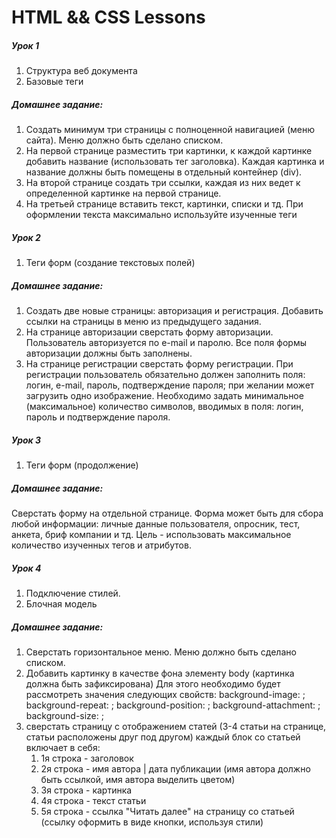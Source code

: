 # HTML && CSS Lessons
##### Урок 1
1. Структура веб документа
2. Базовые теги
##### Домашнее задание:
1. Создать минимум три страницы с полноценной навигацией (меню сайта). 
Меню должно быть сделано списком.
2. На первой странице разместить три картинки, к каждой картинке добавить название (использовать тег заголовка). 
Каждая картинка и название должны быть помещены в отдельный контейнер (div).
3. На второй странице создать три ссылки, каждая из них ведет к определенной картинке на первой странице.
4. На третьей странице вставить текст, картинки, списки и тд. 
При оформлении текста максимально используйте изученные теги
##### Урок 2
1. Теги форм (создание текстовых полей)
##### Домашнее задание:
1. Создать две новые страницы: авторизация и регистрация. Добавить ссылки на страницы в меню из предыдущего задания.
2. На странице авторизации сверстать форму авторизации. Пользователь авторизуется по e-mail и паролю. Все поля формы авторизации должны быть заполнены.
3. На странице регистрации сверстать форму регистрации. При регистрации пользователь обязательно должен заполнить поля: логин, e-mail, пароль, подтверждение пароля; при желании может загрузить одно изображение. Необходимо задать минимальное (максимальное) количество символов, вводимых в поля: логин, пароль и подтверждение пароля.
##### Урок 3
1. Теги форм (продолжение)
##### Домашнее задание:
Сверстать форму на отдельной странице. Форма может быть для сбора любой информации: личные данные пользователя, опросник, тест, анкета, бриф компании и тд. Цель - использовать максимальное количество изученных тегов и атрибутов.
##### Урок 4
1. Подключение стилей.
2. Блочная модель
##### Домашнее задание:
1. Сверстать горизонтальное меню. Меню должно быть сделано списком.
2. Добавить картинку в качестве фона элементу body (картинка должна быть зафиксирована)
Для этого необходимо будет рассмотреть значения следующих свойств:
background-image: ;
    background-repeat: ;
    background-position: ;
    background-attachment: ;
    background-size: ;
3. сверстать страницу с отображением статей (3-4 статьи на странице, статьи расположены друг под другом)
   каждый блок со статьей включает в себя:
   1. 1я строка - заголовок
   2. 2я строка - имя автора | дата публикации (имя автора должно быть ссылкой, имя автора выделить цветом)
   3. 3я строка - картинка
   4. 4я строка - текст статьи 
   5. 5я строка - ссылка "Читать далее" на страницу со статьей (ссылку оформить в виде кнопки, используя стили)
 